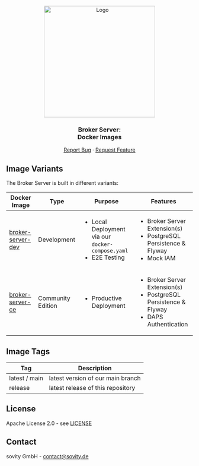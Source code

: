 <!-- PROJECT LOGO -->
<br />
<div align="center">
  <a href="https://github.com/sovity/edc-broker-server-extension">
    <img src="https://raw.githubusercontent.com/sovity/edc-ui/main/src/assets/images/sovity_logo.svg" alt="Logo" width="300">
  </a>

<h3 align="center">Broker Server:<br />Docker Images</h3>

  <p align="center">
    <a href="https://github.com/sovity/edc-broker-server-extension/issues/new?template=bug_report.md">Report Bug</a>
    ·
    <a href="https://github.com/sovity/edc-broker-server-extension/issues/new?template=feature_request.md">Request Feature</a>
  </p>
</div>

## Image Variants

The Broker Server is built in different variants:

| Docker Image                                                                                   | Type              | Purpose                                                                              | Features                                                                                                         |
|------------------------------------------------------------------------------------------------|-------------------|--------------------------------------------------------------------------------------|------------------------------------------------------------------------------------------------------------------|
| [broker-server-dev](https://github.com/sovity/edc-ce/pkgs/container/broker-server-dev) | Development       | <ul><li>Local Deployment via our `docker-compose.yaml`</li><li>E2E Testing</li></ul> | <ul><li>Broker Server Extension(s)</li><li>PostgreSQL Persistence & Flyway</li><li>Mock IAM</li></ul>            |
| [broker-server-ce](https://github.com/sovity/edc-ce/pkgs/container/broker-server-ce)   | Community Edition | <ul><li>Productive Deployment</li></ul>                                              | <ul><li>Broker Server Extension(s)</li><li>PostgreSQL Persistence & Flyway</li><li>DAPS Authentication</li></ul> |

## Image Tags

| Tag           | Description                       |
|---------------|-----------------------------------|
| latest / main | latest version of our main branch |
| release       | latest release of this repository |

## License

Apache License 2.0 - see [LICENSE](../LICENSE)

## Contact

sovity GmbH - contact@sovity.de
